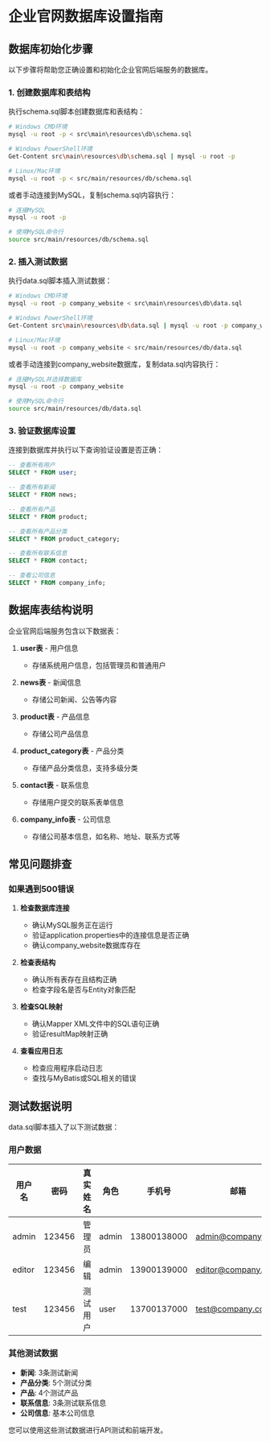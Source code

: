 # 企业官网数据库设置指南

## 数据库初始化步骤

以下步骤将帮助您正确设置和初始化企业官网后端服务的数据库。

### 1. 创建数据库和表结构

执行schema.sql脚本创建数据库和表结构：

```bash
# Windows CMD环境
mysql -u root -p < src\main\resources\db\schema.sql

# Windows PowerShell环境
Get-Content src\main\resources\db\schema.sql | mysql -u root -p

# Linux/Mac环境
mysql -u root -p < src/main/resources/db/schema.sql
```

或者手动连接到MySQL，复制schema.sql内容执行：

```bash
# 连接MySQL
mysql -u root -p

# 使用MySQL命令行
source src/main/resources/db/schema.sql
```

### 2. 插入测试数据

执行data.sql脚本插入测试数据：

```bash
# Windows CMD环境
mysql -u root -p company_website < src\main\resources\db\data.sql

# Windows PowerShell环境
Get-Content src\main\resources\db\data.sql | mysql -u root -p company_website

# Linux/Mac环境
mysql -u root -p company_website < src/main/resources/db/data.sql
```

或者手动连接到company_website数据库，复制data.sql内容执行：

```bash
# 连接MySQL并选择数据库
mysql -u root -p company_website

# 使用MySQL命令行
source src/main/resources/db/data.sql
```

### 3. 验证数据库设置

连接到数据库并执行以下查询验证设置是否正确：

```sql
-- 查看所有用户
SELECT * FROM user;

-- 查看所有新闻
SELECT * FROM news;

-- 查看所有产品
SELECT * FROM product;

-- 查看所有产品分类
SELECT * FROM product_category;

-- 查看所有联系信息
SELECT * FROM contact;

-- 查看公司信息
SELECT * FROM company_info;
```

## 数据库表结构说明

企业官网后端服务包含以下数据表：

1. **user表** - 用户信息
   - 存储系统用户信息，包括管理员和普通用户

2. **news表** - 新闻信息
   - 存储公司新闻、公告等内容

3. **product表** - 产品信息
   - 存储公司产品信息

4. **product_category表** - 产品分类
   - 存储产品分类信息，支持多级分类

5. **contact表** - 联系信息
   - 存储用户提交的联系表单信息

6. **company_info表** - 公司信息
   - 存储公司基本信息，如名称、地址、联系方式等

## 常见问题排查

### 如果遇到500错误

1. **检查数据库连接**
   - 确认MySQL服务正在运行
   - 验证application.properties中的连接信息是否正确
   - 确认company_website数据库存在

2. **检查表结构**
   - 确认所有表存在且结构正确
   - 检查字段名是否与Entity对象匹配

3. **检查SQL映射**
   - 确认Mapper XML文件中的SQL语句正确
   - 验证resultMap映射正确

4. **查看应用日志**
   - 检查应用程序启动日志
   - 查找与MyBatis或SQL相关的错误

## 测试数据说明

data.sql脚本插入了以下测试数据：

### 用户数据

| 用户名 | 密码   | 真实姓名 | 角色  | 手机号      | 邮箱                |
|--------|--------|----------|-------|-------------|---------------------|
| admin  | 123456 | 管理员   | admin | 13800138000 | admin@company.com   |
| editor | 123456 | 编辑     | admin | 13900139000 | editor@company.com  |
| test   | 123456 | 测试用户 | user  | 13700137000 | test@company.com    |

### 其他测试数据

- **新闻**: 3条测试新闻
- **产品分类**: 5个测试分类
- **产品**: 4个测试产品
- **联系信息**: 3条测试联系信息
- **公司信息**: 基本公司信息

您可以使用这些测试数据进行API测试和前端开发。
